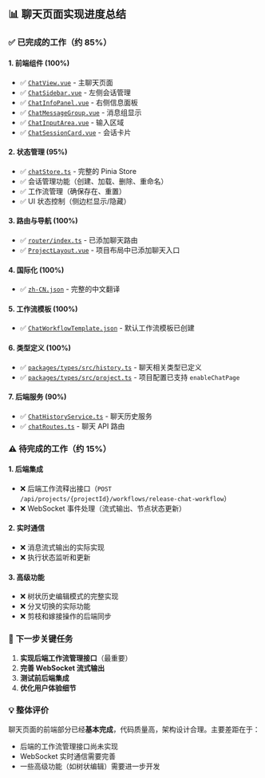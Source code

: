 
## 📊 聊天页面实现进度总结

### ✅ **已完成的工作**（约 85%）

#### 1. **前端组件** (100%)
- ✅ [`ChatView.vue`](apps/frontend-vueflow/src/views/project/ChatView.vue:1) - 主聊天页面
- ✅ [`ChatSidebar.vue`](apps/frontend-vueflow/src/components/chat/ChatSidebar.vue:1) - 左侧会话管理
- ✅ [`ChatInfoPanel.vue`](apps/frontend-vueflow/src/components/chat/ChatInfoPanel.vue:1) - 右侧信息面板
- ✅ [`ChatMessageGroup.vue`](apps/frontend-vueflow/src/components/chat/ChatMessageGroup.vue:1) - 消息组显示
- ✅ [`ChatInputArea.vue`](apps/frontend-vueflow/src/components/chat/ChatInputArea.vue:1) - 输入区域
- ✅ [`ChatSessionCard.vue`](apps/frontend-vueflow/src/components/chat/ChatSessionCard.vue:1) - 会话卡片

#### 2. **状态管理** (95%)
- ✅ [`chatStore.ts`](apps/frontend-vueflow/src/stores/chatStore.ts:1) - 完整的 Pinia Store
- ✅ 会话管理功能（创建、加载、删除、重命名）
- ✅ 工作流管理（确保存在、重置）
- ✅ UI 状态控制（侧边栏显示/隐藏）

#### 3. **路由与导航** (100%)
- ✅ [`router/index.ts`](apps/frontend-vueflow/src/router/index.ts:177-183) - 已添加聊天路由
- ✅ [`ProjectLayout.vue`](apps/frontend-vueflow/src/views/project/ProjectLayout.vue:37-47) - 项目布局中已添加聊天入口

#### 4. **国际化** (100%)
- ✅ [`zh-CN.json`](apps/frontend-vueflow/src/locales/zh-CN.json:502-668) - 完整的中文翻译

#### 5. **工作流模板** (100%)
- ✅ [`ChatWorkflowTemplate.json`](apps/frontend-vueflow/src/data/ChatWorkflowTemplate.json:1) - 默认工作流模板已创建

#### 6. **类型定义** (100%)
- ✅ [`packages/types/src/history.ts`](packages/types/src/history.ts:1) - 聊天相关类型已定义
- ✅ [`packages/types/src/project.ts`](packages/types/src/project.ts:1) - 项目配置已支持 `enableChatPage`

#### 7. **后端服务** (90%)
- ✅ [`ChatHistoryService.ts`](apps/backend/src/services/ChatHistoryService.ts:1) - 聊天历史服务
- ✅ [`chatRoutes.ts`](apps/backend/src/routes/chatRoutes.ts:1) - 聊天 API 路由

### ⚠️ **待完成的工作**（约 15%）

#### 1. **后端集成**
- ❌ 后端工作流释出接口（`POST /api/projects/{projectId}/workflows/release-chat-workflow`）
- ❌ WebSocket 事件处理（流式输出、节点状态更新）

#### 2. **实时通信**
- ❌ 消息流式输出的实际实现
- ❌ 执行状态监听和更新

#### 3. **高级功能**
- ❌ 树状历史编辑模式的完整实现
- ❌ 分叉切换的实际功能
- ❌ 剪枝和嫁接操作的后端同步

### 🎯 **下一步关键任务**

1. **实现后端工作流管理接口**（最重要）
2. **完善 WebSocket 流式输出**
3. **测试前后端集成**
4. **优化用户体验细节**

### 💡 **整体评价**

聊天页面的前端部分已经**基本完成**，代码质量高，架构设计合理。主要差距在于：
- 后端的工作流管理接口尚未实现
- WebSocket 实时通信需要完善
- 一些高级功能（如树状编辑）需要进一步开发

